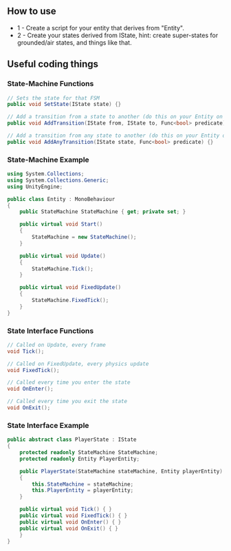 ## How to use
* 1 - Create a script for your entity that derives from "Entity".
* 2 - Create your states derived from IState, hint: create super-states for grounded/air states, and things like that.
  
## Useful coding things
### State-Machine Functions
```cs
// Sets the state for that FSM
public void SetState(IState state) {}

// Add a transition from a state to another (do this on your Entity on Awake/Start)
public void AddTransition(IState from, IState to, Func<bool> predicate) {}

// Add a transition from any state to another (do this on your Entity on Awake/Start)
public void AddAnyTransition(IState state, Func<bool> predicate) {}
```  

### State-Machine Example
```cs
using System.Collections;
using System.Collections.Generic;
using UnityEngine;

public class Entity : MonoBehaviour
{
    public StateMachine StateMachine { get; private set; }

    public virtual void Start()
    {
        StateMachine = new StateMachine();
    }

    public virtual void Update()
    {
        StateMachine.Tick();
    }

    public virtual void FixedUpdate()
    {
        StateMachine.FixedTick();
    }
}
```  
  
### State Interface Functions
```cs
// Called on Update, every frame
void Tick();

// Called on FixedUpdate, every physics update
void FixedTick();

// Called every time you enter the state
void OnEnter();

// Called every time you exit the state
void OnExit();
```
  
### State Interface Example
```cs
public abstract class PlayerState : IState
{
    protected readonly StateMachine StateMachine;
    protected readonly Entity PlayerEntity;

    public PlayerState(StateMachine stateMachine, Entity playerEntity)
    {
        this.StateMachine = stateMachine;
        this.PlayerEntity = playerEntity;
    }

    public virtual void Tick() { }
    public virtual void FixedTick() { }
    public virtual void OnEnter() { }
    public virtual void OnExit() { }
    }
}
```
